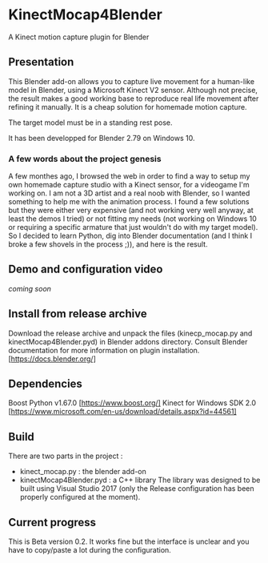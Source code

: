# KinectMocap4Blender
A Kinect motion capture plugin for Blender

## Presentation
This Blender add-on allows you to capture live movement for a human-like model in Blender, using a Microsoft Kinect V2 sensor. Although not precise, the result makes a good working base to reproduce real life movement after refining it manually. It is a cheap solution for homemade motion capture.

The target model must be in a standing rest pose.

It has been developped for Blender 2.79 on Windows 10.

### A few words about the project genesis
A few monthes ago, I browsed the web in order to find a way to setup my own homemade capture studio with a Kinect sensor, for a videogame I'm working on. I am not a 3D artist and a real noob with Blender, so I wanted something to help me with the animation process. I found a few solutions but they were either very expensive (and not working very well anyway, at least the demos I tried) or not fitting my needs (not working on Windows 10 or requiring a specific armature that just wouldn't do with my target model). So I decided to learn Python, dig into Blender documentation (and I think I broke a few shovels in the process ;)), and here is the result.

## Demo and configuration video
*coming soon*

## Install from release archive
Download the release archive and unpack the files (kinecp_mocap.py and kinectMocap4Blender.pyd) in Blender addons directory.
Consult Blender documentation for more information on plugin installation. [https://docs.blender.org/]

## Dependencies
Boost Python v1.67.0 [https://www.boost.org/]
Kinect for Windows SDK 2.0 [https://www.microsoft.com/en-us/download/details.aspx?id=44561]

## Build
There are two parts in the project :
  - kinect_mocap.py : the blender add-on
  - kinectMocap4Blender.pyd : a C++ library
The library was designed to be built using Visual Studio 2017 (only the Release configuration has been properly configured at the moment).

## Current progress
This is Beta version 0.2. It works fine but the interface is unclear and you have to copy/paste a lot during the configuration.
